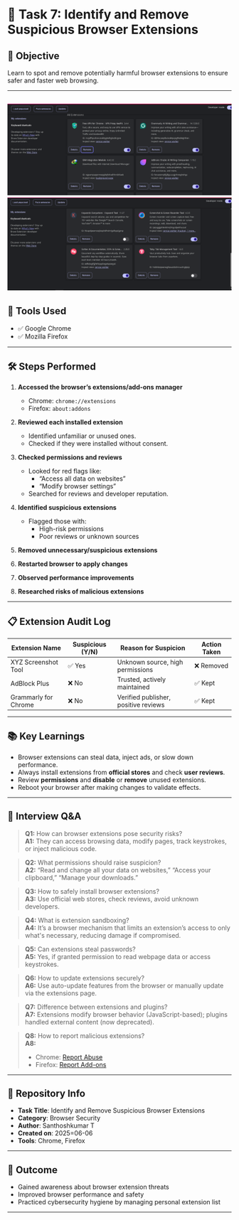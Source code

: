 # 🔐 Task 7: Identify and Remove Suspicious Browser Extensions

## 📌 Objective
Learn to spot and remove potentially harmful browser extensions to ensure safer and faster web browsing.

---
![img alt](https://github.com/santhosheyzz/Browser-Extension-Security-Audit/blob/65fc908ea87959a207c8f17c56bd4b8ad792239e/Images/1.png)
![img alt](https://github.com/santhosheyzz/Browser-Extension-Security-Audit/blob/65fc908ea87959a207c8f17c56bd4b8ad792239e/Images/2.png)
---
## 🧰 Tools Used
- ✅ Google Chrome
- ✅ Mozilla Firefox

---

## 🛠️ Steps Performed

1. **Accessed the browser’s extensions/add-ons manager**
   - Chrome: `chrome://extensions`
   - Firefox: `about:addons`

2. **Reviewed each installed extension**  
   - Identified unfamiliar or unused ones.
   - Checked if they were installed without consent.

3. **Checked permissions and reviews**
   - Looked for red flags like:
     - “Access all data on websites”
     - “Modify browser settings”
   - Searched for reviews and developer reputation.

4. **Identified suspicious extensions**
   - Flagged those with:
     - High-risk permissions
     - Poor reviews or unknown sources

5. **Removed unnecessary/suspicious extensions**

6. **Restarted browser to apply changes**

7. **Observed performance improvements**

8. **Researched risks of malicious extensions**

---

## 📋 Extension Audit Log

| Extension Name         | Suspicious (Y/N) | Reason for Suspicion                | Action Taken |
|------------------------|------------------|-------------------------------------|--------------|
| XYZ Screenshot Tool    | ✅ Yes            | Unknown source, high permissions    | ❌ Removed   |
| AdBlock Plus           | ❌ No             | Trusted, actively maintained        | ✅ Kept      |
| Grammarly for Chrome   | ❌ No             | Verified publisher, positive reviews| ✅ Kept      |

---

## 📚 Key Learnings

- Browser extensions can steal data, inject ads, or slow down performance.
- Always install extensions from **official stores** and check **user reviews**.
- Review **permissions** and **disable** or **remove** unused extensions.
- Reboot your browser after making changes to validate effects.

---

## 💬 Interview Q&A

> **Q1:** How can browser extensions pose security risks?  
> **A1:** They can access browsing data, modify pages, track keystrokes, or inject malicious code.

> **Q2:** What permissions should raise suspicion?  
> **A2:** “Read and change all your data on websites,” “Access your clipboard,” “Manage your downloads.”

> **Q3:** How to safely install browser extensions?  
> **A3:** Use official web stores, check reviews, avoid unknown developers.

> **Q4:** What is extension sandboxing?  
> **A4:** It’s a browser mechanism that limits an extension’s access to only what's necessary, reducing damage if compromised.

> **Q5:** Can extensions steal passwords?  
> **A5:** Yes, if granted permission to read webpage data or access keystrokes.

> **Q6:** How to update extensions securely?  
> **A6:** Use auto-update features from the browser or manually update via the extensions page.

> **Q7:** Difference between extensions and plugins?  
> **A7:** Extensions modify browser behavior (JavaScript-based); plugins handled external content (now deprecated).

> **Q8:** How to report malicious extensions?  
> **A8:**  
> - Chrome: [Report Abuse](https://chrome.google.com/webstore)
> - Firefox: [Report Add-ons](https://addons.mozilla.org/)

---

## 📎 Repository Info

- **Task Title**: Identify and Remove Suspicious Browser Extensions  
- **Category**: Browser Security  
- **Author**: Santhoshkumar T 
- **Created on**: 2025=06-06
- **Tools**: Chrome, Firefox

---

## 🚀 Outcome

- Gained awareness about browser extension threats  
- Improved browser performance and safety  
- Practiced cybersecurity hygiene by managing personal extension list

---

